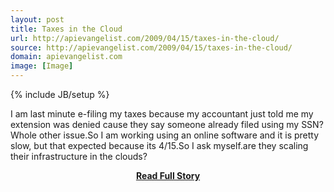 ```yaml
---
layout: post
title: Taxes in the Cloud
url: http://apievangelist.com/2009/04/15/taxes-in-the-cloud/
source: http://apievangelist.com/2009/04/15/taxes-in-the-cloud/
domain: apievangelist.com
image: [Image]
---
```

{% include JB/setup %}<p>I am last minute e-filing my taxes because my accountant just told me my extension was denied cause they say someone already filed using my SSN?Whole other issue.So I am working using an online software and it is pretty slow, but that expected because its 4/15.So I ask myself.are they scaling their infrastructure in the clouds?</p>
<center><p><a href="http://apievangelist.com/2009/04/15/taxes-in-the-cloud/" style='padding:25px; font-sze:18px; font-weight: bold;'>Read Full Story</a></p></center>
